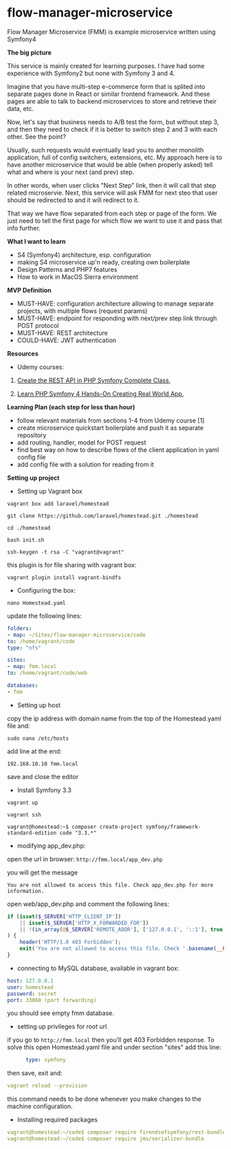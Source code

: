 # flow-manager-microservice
Flow Manager Microservice (FMM) is example microservice written using Symfony4

**The big picture**

This service is mainly created for learning purposes. I have had some experience with Symfony2 but none with Symfony 3 and 4. 

Imagine that you have multi-step e-commerce form that is splited into separate pages done in React or similar frontend framework. And these pages are able to talk to backend microservices to store and retrieve their data, etc. 

Now, let's say that business needs to A/B test the form, but without step 3, and then they need to check if it is better to switch step 2 and 3 with each other. See the point?

Usually, such requests would eventually lead you to another monolith application, full of config switchers, extensions, etc. My approach here is to have another microservice that would be able (when properly asked) tell what and where is your next (and prev) step. 

In other words, when user clicks "Next Step" link, then it will call that step related microservie. Next, this service will ask FMM for next steo that user should be redirected to and it will redirect to it.

That way we have flow separated from each step or page of the form. We just need to tell the first page for which flow we want to use it and pass that info further.

**What I want to learn**

- S4 (Symfony4) architecture, esp. configuration
- making S4 microservice up'n ready, creating own boilerplate
- Design Patterns and PHP7 features
- How to work in MacOS Sierra environment

**MVP Definition**
- MUST-HAVE: configuration architecture allowing to manage separate projects, with multiple flows (request params)
- MUST-HAVE: endpoint for responding with next/prev step link through POST protocol
- MUST-HAVE: REST architecture
- COULD-HAVE: JWT authentication

**Resources**

- Udemy courses: 

1. [Create the REST API in PHP Symfony Complete Class](https://www.udemy.com/creating-rest-api-in-symfony/learn/v4/content), 

2. [Learn PHP Symfony 4 Hands-On Creating Real World App](https://www.udemy.com/learn-symfony-4-hands-on-creating-a-real-world-application/learn/v4/content), 

**Learning Plan (each step for less than hour)**

- follow relevant materials from sections 1-4 from Udemy course [1]
- create microservice quickstart boilerplate and push it as separate repository
- add routing, handler, model for POST request
- find best way on how to describe flows of the client application in yaml config file
- add config file with a solution for reading from it

**Setting up project**

- Setting up Vagrant box
```
vagrant box add laravel/homestead

git clone https://github.com/laravel/homestead.git ./homestead

cd ./homestead

bash init.sh

ssh-keygen -t rsa -C "vagrant@vagrant"
```

this plugin is for file sharing with vagrant box:
```
vagrant plugin install vagrant-bindfs
```
- Configuring the box:

```
nano Homestead.yaml
```
update the following lines:
```yaml
folders:
- map: ~/Sites/flow-manager-microservice/code
to: /home/vagrant/code
type: "nfs"

sites:
- map: fmm.local
to: /home/vagrant/code/web

databases:
- fmm
```
- Setting up host

copy the ip address with domain name from the top of the Homestead.yaml file and:

```
sudo nano /etc/hosts
```

add line at the end:

```
192.168.10.10 fmm.local
```
save and close the editor

- Install Symfony 3.3

```
vagrant up

vagrant ssh

vagrant@homestead:~$ composer create-project symfony/framework-standard-edition code "3.3.*"
```
- modifying app_dev.php:

open the url in browser:
```http://fmm.local/app_dev.php```

you will get the message 

```You are not allowed to access this file. Check app_dev.php for more information.```

open web/app_dev.php and comment the following lines:

```php
if (isset($_SERVER['HTTP_CLIENT_IP'])
    || isset($_SERVER['HTTP_X_FORWARDED_FOR'])
    || !(in_array(@$_SERVER['REMOTE_ADDR'], ['127.0.0.1', '::1'], true) || PHP_SAPI === 'cli-server')
) {
    header('HTTP/1.0 403 Forbidden');
    exit('You are not allowed to access this file. Check '.basename(__FILE__).' for more information.');
}
```
- connecting to MySQL database, available in vagrant box:

```yaml
host: 127.0.0.1
user: homestead
password: secret
port: 33060 (port forwarding)
```
you should see empty fmm database.

- setting up privileges for root url 

if you go to ```http://fmm.local``` then you'll get 403 Forbidden response. To solve this open Homestead.yaml file and under section "sites" add this line:

```yaml
      type: symfony
```
then save, exit and:
```yaml
vagrant reload --provision
```
this command needs to be done whenever you make changes to the machine configuration.

- Installing required packages

```yaml
vagrant@homestead:~/code$ composer require firendsofsymfony/rest-bundle
vagrant@homestead:~/code$ composer require jms/serializer-bundle
```
